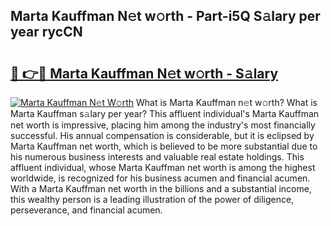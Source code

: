 ## Marta Kauffman N𝚎t w𝚘rth - Part-i5Q S𝚊lary per year rycCN

# <h2><a href="http://gc36xxw.nevu.top/?p=Marta+Kauffman">🔗 👉🔴 Marta Kauffman N𝚎t w𝚘rth - S𝚊lary</a></h2>

[![Marta Kauffman N𝚎t W𝚘rth](https://i.imgur.com/Oavwk0R.jpeg)](http://gc36xxw.nevu.top/?p=Marta+Kauffman)
What is Marta Kauffman n𝚎t w𝚘rth? What is Marta Kauffman s𝚊lary per year?
This affluent individual's Marta Kauffman net worth is impressive, placing him among the industry's most financially successful. His annual compensation is considerable, but it is eclipsed by Marta Kauffman net worth, which is believed to be more substantial due to his numerous business interests and valuable real estate holdings. This affluent individual, whose Marta Kauffman net worth is among the highest worldwide, is recognized for his business acumen and financial acumen. With a Marta Kauffman net worth in the billions and a substantial income, this wealthy person is a leading illustration of the power of diligence, perseverance, and financial acumen.
